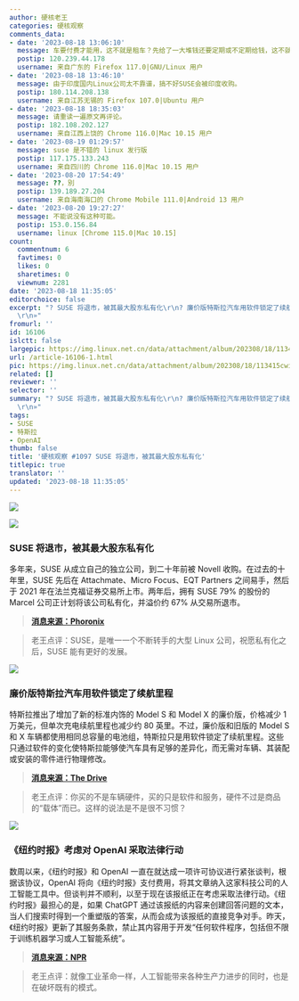 ```yaml
---
author: 硬核老王
categories: 硬核观察
comments_data:
- date: '2023-08-18 13:06:10'
  message: 车要付费才能用，这不就是租车？先给了一大堆钱还要定期或不定期给钱，这不就是各种跑路的租车平台？
  postip: 120.239.44.178
  username: 来自广东的 Firefox 117.0|GNU/Linux 用户
- date: '2023-08-18 13:46:10'
  message: 由于印度国内Linux公司太不靠谱，搞不好SUSE会被印度收购。
  postip: 180.114.208.138
  username: 来自江苏无锡的 Firefox 107.0|Ubuntu 用户
- date: '2023-08-18 18:35:03'
  message: 请重读一遍原文再评论。
  postip: 182.108.202.127
  username: 来自江西上饶的 Chrome 116.0|Mac 10.15 用户
- date: '2023-08-19 01:29:57'
  message: suse 是不错的 linux 发行版
  postip: 117.175.133.243
  username: 来自四川的 Chrome 116.0|Mac 10.15 用户
- date: '2023-08-20 17:54:49'
  message: ??，別
  postip: 139.189.27.204
  username: 来自海南海口的 Chrome Mobile 111.0|Android 13 用户
- date: '2023-08-20 19:27:27'
  message: 不能说没有这种可能。
  postip: 153.0.156.84
  username: linux [Chrome 115.0|Mac 10.15]
count:
  commentnum: 6
  favtimes: 0
  likes: 0
  sharetimes: 0
  viewnum: 2281
date: '2023-08-18 11:35:05'
editorchoice: false
excerpt: "? SUSE 将退市，被其最大股东私有化\r\n? 廉价版特斯拉汽车用软件锁定了续航里程\r\n? 《纽约时报》考虑对 OpenAI 采取法律行动\r\n»
  \r\n»"
fromurl: ''
id: 16106
islctt: false
largepic: https://img.linux.net.cn/data/attachment/album/202308/18/113415cwiiyog6iz75575i.jpg
url: /article-16106-1.html
pic: https://img.linux.net.cn/data/attachment/album/202308/18/113415cwiiyog6iz75575i.jpg.thumb.jpg
related: []
reviewer: ''
selector: ''
summary: "? SUSE 将退市，被其最大股东私有化\r\n? 廉价版特斯拉汽车用软件锁定了续航里程\r\n? 《纽约时报》考虑对 OpenAI 采取法律行动\r\n»
  \r\n»"
tags:
- SUSE
- 特斯拉
- OpenAI
thumb: false
title: '硬核观察 #1097 SUSE 将退市，被其最大股东私有化'
titlepic: true
translator: ''
updated: '2023-08-18 11:35:05'
---
```


![](https://img.linux.net.cn/data/attachment/album/202308/18/113415cwiiyog6iz75575i.jpg)


![](https://img.linux.net.cn/data/attachment/album/202308/18/113424khdgdcgkhvpzvwo0.jpg)


### SUSE 将退市，被其最大股东私有化


多年来，SUSE 从成立自己的独立公司，到二十年前被 Novell 收购。在过去的十年里，SUSE 先后在 Attachmate、Micro Focus、EQT Partners 之间易手，然后于 2021 年在法兰克福证券交易所上市。两年后，拥有 SUSE 79% 的股份的 Marcel 公司正计划将该公司私有化，并溢价约 67% 从交易所退市。



> 
> **[消息来源：Phoronix](https://www.phoronix.com/news/SUSE-Going-Private)**
> 
> 
> 



> 
> 老王点评：SUSE，是唯一一个不断转手的大型 Linux 公司，祝愿私有化之后，SUSE 能有更好的发展。
> 
> 
> 


![](https://img.linux.net.cn/data/attachment/album/202308/18/113437pblei33rxiz69j3x.jpg)


### 廉价版特斯拉汽车用软件锁定了续航里程


特斯拉推出了增加了新的标准内饰的 Model S 和 Model X 的廉价版，价格减少 1 万美元，但单次充电续航里程也减少约 80 英里。不过，廉价版和旧版的 Model S 和 X 车辆都使用相同总容量的电池组，特斯拉只是用软件锁定了续航里程。这些只通过软件的变化使特斯拉能够使汽车具有足够的差异化，而无需对车辆、其装配或安装的零件进行物理修改。



> 
> **[消息来源：The Drive](https://www.thedrive.com/news/teslas-10000-cheaper-model-s-x-software-locked-for-less-range-report)**
> 
> 
> 



> 
> 老王点评：你买的不是车辆硬件，买的只是软件和服务，硬件不过是商品的“载体”而已。这样的说法是不是很不习惯？
> 
> 
> 


![](https://img.linux.net.cn/data/attachment/album/202308/18/113451datslssaax7jaooo.jpg)


### 《纽约时报》考虑对 OpenAI 采取法律行动


数周以来，《纽约时报》和 OpenAI 一直在就达成一项许可协议进行紧张谈判，根据该协议，OpenAI 将向《纽约时报》支付费用，将其文章纳入这家科技公司的人工智能工具中。但谈判并不顺利，以至于现在该报纸正在考虑采取法律行动。《纽约时报》最担心的是，如果 ChatGPT 通过该报纸的内容来创建回答问题的文本，当人们搜索时得到一个重塑版的答案，从而会成为该报纸的直接竞争对手。昨天，《纽约时报》更新了其服务条款，禁止其内容用于开发“任何软件程序，包括但不限于训练机器学习或人工智能系统”。



> 
> **[消息来源：NPR](https://www.npr.org/2023/08/16/1194202562/new-york-times-considers-legal-action-against-openai-as-copyright-tensions-swirl)**
> 
> 
> 



> 
> 老王点评：就像工业革命一样，人工智能带来各种生产力进步的同时，也是在破坏既有的模式。
> 
> 
>